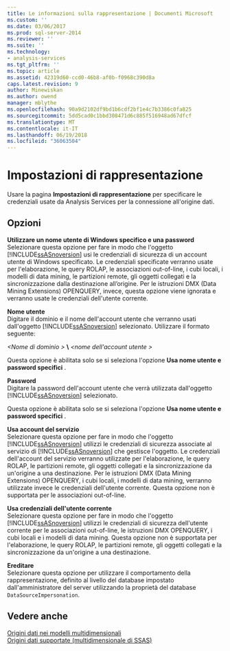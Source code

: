```yaml
---
title: Le informazioni sulla rappresentazione | Documenti Microsoft
ms.custom: ''
ms.date: 03/06/2017
ms.prod: sql-server-2014
ms.reviewer: ''
ms.suite: ''
ms.technology:
- analysis-services
ms.tgt_pltfrm: ''
ms.topic: article
ms.assetid: 42319d60-ccd0-46b8-af0b-f0968c390d8a
caps.latest.revision: 9
author: Minewiskan
ms.author: owend
manager: mblythe
ms.openlocfilehash: 90a9d2102df9bd1b6cdf2bf1e4c7b3386c0fa825
ms.sourcegitcommit: 5dd5cad0c1bbd308471d6c885f516948ad67dfcf
ms.translationtype: MT
ms.contentlocale: it-IT
ms.lasthandoff: 06/19/2018
ms.locfileid: "36063504"
---
```

# <a name="impersonation-information"></a>Impostazioni di rappresentazione
  Usare la pagina **Impostazioni di rappresentazione** per specificare le credenziali usate da Analysis Services per la connessione all'origine dati.  
  
## <a name="options"></a>Opzioni  
 **Utilizzare un nome utente di Windows specifico e una password**  
 Selezionare questa opzione per fare in modo che l'oggetto [!INCLUDE[ssASnoversion](../includes/ssasnoversion-md.md)] usi le credenziali di sicurezza di un account utente di Windows specificato. Le credenziali specificate verranno usate per l'elaborazione, le query ROLAP, le associazioni out-of-line, i cubi locali, i modelli di data mining, le partizioni remote, gli oggetti collegati e la sincronizzazione dalla destinazione all’origine. Per le istruzioni DMX (Data Mining Extensions) OPENQUERY, invece, questa opzione viene ignorata e verranno usate le credenziali dell'utente corrente.  
  
 **Nome utente**  
 Digitare il dominio e il nome dell'account utente che verranno usati dall'oggetto [!INCLUDE[ssASnoversion](../includes/ssasnoversion-md.md)] selezionato. Utilizzare il formato seguente:  
  
 *\<Nome di dominio >* **\\**  *\<nome dell'account utente >*  
  
 Questa opzione è abilitata solo se si seleziona l'opzione **Usa nome utente e password specifici** .  
  
 **Password**  
 Digitare la password dell'account utente che verrà utilizzata dall'oggetto [!INCLUDE[ssASnoversion](../includes/ssasnoversion-md.md)] selezionato.  
  
 Questa opzione è abilitata solo se si seleziona l'opzione **Usa nome utente e password specifici** .  
  
 **Usa account del servizio**  
 Selezionare questa opzione per fare in modo che l'oggetto [!INCLUDE[ssASnoversion](../includes/ssasnoversion-md.md)] utilizzi le credenziali di sicurezza associate al servizio di [!INCLUDE[ssASnoversion](../includes/ssasnoversion-md.md)] che gestisce l'oggetto. Le credenziali dell'account del servizio verranno utilizzate per l'elaborazione, le query ROLAP, le partizioni remote, gli oggetti collegati e la sincronizzazione da un'origine a una destinazione. Per le istruzioni DMX (Data Mining Extensions) OPENQUERY, i cubi locali, i modelli di data mining, verranno utilizzate invece le credenziali dell'utente corrente. Questa opzione non è supportata per le associazioni out-of-line.  
  
 **Usa credenziali dell'utente corrente**  
 Selezionare questa opzione per fare in modo che l'oggetto [!INCLUDE[ssASnoversion](../includes/ssasnoversion-md.md)] utilizzi le credenziali di sicurezza dell'utente corrente per le associazioni out-of-line, le istruzioni DMX OPENQUERY, i cubi locali e i modelli di data mining. Questa opzione non è supportata per l'elaborazione, le query ROLAP, le partizioni remote, gli oggetti collegati e la sincronizzazione da un'origine a una destinazione.  
  
 **Ereditare**  
 Selezionare questa opzione per utilizzare il comportamento della rappresentazione, definito al livello del database impostato dall'amministratore del server utilizzando la proprietà del database `DataSourceImpersonation`.  
  
## <a name="see-also"></a>Vedere anche  
 [Origini dati nei modelli multidimensionali](multidimensional-models/data-sources-in-multidimensional-models.md)   
 [Origini dati supportate &#40;multidimensionale di SSAS&#41;](multidimensional-models/supported-data-sources-ssas-multidimensional.md)  
  
  